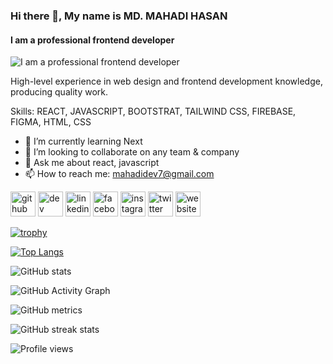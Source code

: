 ### Hi there 👋, My name is MD. MAHADI HASAN
#### I am a professional frontend developer
![I am a professional frontend developer](https://i.ibb.co/R2T4Hz9/mahadidev7porfile-jpeg.jpg)

High-level experience in web design and frontend development knowledge, producing quality work.

Skills: REACT, JAVASCRIPT, BOOTSTRAT, TAILWIND CSS, FIREBASE, FIGMA, HTML, CSS

- 🌱 I’m currently learning Next 
- 👯 I’m looking to collaborate on any team & company 
- 💬 Ask me about react, javascript 
- 📫 How to reach me: mahadidev7@gmail.com 


[<img src='https://cdn.jsdelivr.net/npm/simple-icons@3.0.1/icons/github.svg' alt='github' height='40'>](https://github.com/mahadidev7)  [<img src='https://cdn.jsdelivr.net/npm/simple-icons@3.0.1/icons/dev-dot-to.svg' alt='dev' height='40'>](https://dev.to/mahadidev7)  [<img src='https://cdn.jsdelivr.net/npm/simple-icons@3.0.1/icons/linkedin.svg' alt='linkedin' height='40'>](https://www.linkedin.com/in/mahadidev7/)  [<img src='https://cdn.jsdelivr.net/npm/simple-icons@3.0.1/icons/facebook.svg' alt='facebook' height='40'>](https://www.facebook.com/mahadidev77)  [<img src='https://cdn.jsdelivr.net/npm/simple-icons@3.0.1/icons/instagram.svg' alt='instagram' height='40'>](https://www.instagram.com/mahadidev7/)  [<img src='https://cdn.jsdelivr.net/npm/simple-icons@3.0.1/icons/twitter.svg' alt='twitter' height='40'>](https://twitter.com/mahadidev7)  [<img src='https://cdn.jsdelivr.net/npm/simple-icons@3.0.1/icons/icloud.svg' alt='website' height='40'>](https://mahadidev7-portfolio.web.app/)  

[![trophy](https://github-profile-trophy.vercel.app/?username=mahadidev7)](https://github.com/ryo-ma/github-profile-trophy)

[![Top Langs](https://github-readme-stats.vercel.app/api/top-langs/?username=mahadidev7)](https://github.com/anuraghazra/github-readme-stats)

![GitHub stats](https://github-readme-stats.vercel.app/api?username=mahadidev7&show_icons=true)  

![GitHub Activity Graph](https://activity-graph.herokuapp.com/graph?username=mahadidev7)  

![GitHub metrics](https://metrics.lecoq.io/mahadidev7)  

![GitHub streak stats](https://github-readme-streak-stats.herokuapp.com/?user=mahadidev7)  

![Profile views](https://gpvc.arturio.dev/mahadidev7)  
